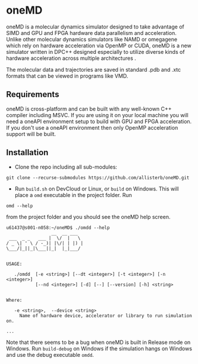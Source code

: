 # oneMD
oneMD is a molecular dynamics simulator designed to take advantage of SIMD and GPU and FPGA hardware data parallelism and acceleration. Unlike other molecular dynamics simulators like NAMD or omegagene which rely on hardware acceleration via OpenMP or CUDA, oneMD is a new simulator written in DPC++ designed especially to utilize diverse kinds of hardware acceleration across multiple architectures .

The molecular data and trajectories are saved in standard .pdb and .xtc formats that can be viewed in programs like VMD.

## Requirements
oneMD is cross-platform and can be built with any well-known C++ compiler including MSVC. If you are using it on your local machine you will need a oneAPI environment setup to build with GPU and FPGA acceleration. If you don't use a oneAPI environment then only OpenMP acceleration support will be built. 
## Installation
* Clone the repo including all sub-modules:
 ````
 git clone --recurse-submodules https://github.com/allisterb/oneMD.git
 ````
* Run `build.sh` on DevCloud or Linux, or `build` on Windows. This will place a `omd` executable in the project folder. Run
````
omd --help
````
from the project folder and you should see the oneMD help screen.
````
u61437@s001-n058:~/oneMD$ ./omdd --help                                   
                 __  __ ___                                               
 ___  _ _   ___ |  \/  |   \                                              
/ _ \| ' \ / -_)| |\/| | |) |                                             
\___/|_||_|\___||_|  |_|___/                                              
                                                                          
                                                                          
USAGE:                                                                    
                                                                          
   ./omdd  [-e <string>] [--dt <integer>] [-t <integer>] [-n <integer>]   
           [--nd <integer>] [-d] [--] [--version] [-h] <string>           
                                                                          
                                                                          
Where:                                                                    
                                                                          
   -e <string>,  --device <string>                                        
     Name of hardware device, accelerator or library to run simulation on.
                                                                          
...                               
````
Note that there seems to be a bug when oneMD is built in Release mode on Windows. Run `build-debug` on Windows if the simulation hangs on Windows and use the debug executable `omdd`.